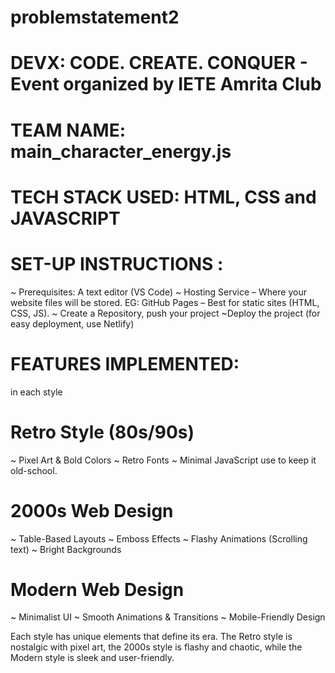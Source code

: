 # problemstatement2

# DEVX: CODE. CREATE. CONQUER - Event organized by IETE Amrita Club

# TEAM NAME: main_character_energy.js

# TECH STACK USED: HTML, CSS and JAVASCRIPT

# SET-UP INSTRUCTIONS :

~ Prerequisites: A text editor (VS Code)
~ Hosting Service – Where your website files will be stored.
EG: GitHub Pages – Best for static sites (HTML, CSS, JS).
~ Create a Repository, push your project
~Deploy the project (for easy deployment, use Netlify)

# FEATURES IMPLEMENTED:
in each style

# Retro Style (80s/90s)
~ Pixel Art & Bold Colors
~ Retro Fonts
~ Minimal JavaScript use to keep it old-school.

# 2000s Web Design
~ Table-Based Layouts
~ Emboss Effects
~ Flashy Animations (Scrolling text)
~ Bright Backgrounds

# Modern Web Design
~ Minimalist UI
~ Smooth Animations & Transitions
~ Mobile-Friendly Design

Each style has unique elements that define its era. The Retro style is nostalgic with pixel art, the 2000s style is flashy and chaotic, while the Modern style is sleek and user-friendly.


